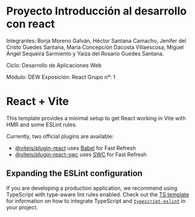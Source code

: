 # Proyecto Introducción al desarrollo con react

Integrantes: Borja Moreno Galván, Héctor Santana Camacho, Jenifer del Cristo Guedes Santana,
María Concepción Dacosta Villaescusa, Miguel Ángel Sequeira Sarmiento y Yaiza del Rosario Guedes Santana.

Ciclo: Desarrollo de Aplicaciones Web

Módulo: DEW  Exposición: React  Grupo nº: 1 

# React + Vite

This template provides a minimal setup to get React working in Vite with HMR and some ESLint rules.

Currently, two official plugins are available:

- [@vitejs/plugin-react](https://github.com/vitejs/vite-plugin-react/blob/main/packages/plugin-react) uses [Babel](https://babeljs.io/) for Fast Refresh
- [@vitejs/plugin-react-swc](https://github.com/vitejs/vite-plugin-react/blob/main/packages/plugin-react-swc) uses [SWC](https://swc.rs/) for Fast Refresh

## Expanding the ESLint configuration

If you are developing a production application, we recommend using TypeScript with type-aware lint rules enabled. Check out the [TS template](https://github.com/vitejs/vite/tree/main/packages/create-vite/template-react-ts) for information on how to integrate TypeScript and [`typescript-eslint`](https://typescript-eslint.io) in your project.
